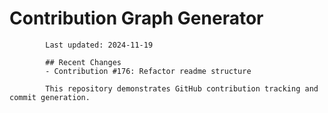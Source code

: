 # Contribution Graph Generator
            
            Last updated: 2024-11-19
            
            ## Recent Changes
            - Contribution #176: Refactor readme structure
            
            This repository demonstrates GitHub contribution tracking and commit generation.
        